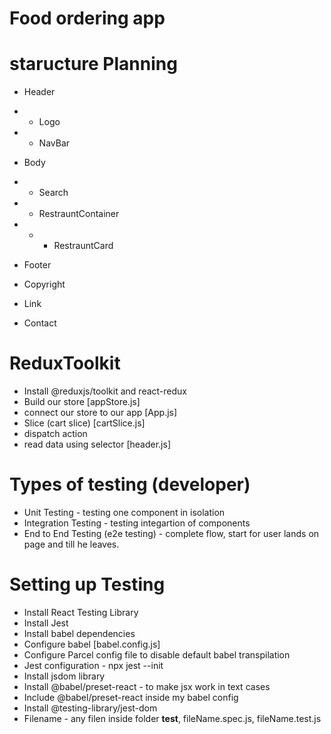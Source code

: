 # Food ordering app

# staructure Planning
- Header
- - Logo
- - NavBar

- Body
- - Search
- - RestrauntContainer
- - - RestrauntCard

- Footer
- Copyright
- Link
- Contact


# ReduxToolkit
- Install @reduxjs/toolkit and react-redux
- Build our store [appStore.js]
- connect our store to our app [App.js]
- Slice (cart slice) [cartSlice.js]
- dispatch action
- read data using selector [header.js]

# Types of testing (developer)
- Unit Testing - testing one component in isolation
- Integration Testing - testing integartion of components
- End to End Testing (e2e testing) - complete flow, start for user lands on page and till he leaves.

# Setting up Testing
- Install React Testing Library
- Install Jest
- Install babel dependencies
- Configure babel [babel.config.js]
- Configure Parcel config file to disable default babel transpilation
- Jest configuration - npx jest --init
- Install jsdom library
- Install @babel/preset-react - to make jsx work in text cases
- Include @babel/preset-react inside my babel config
- Install @testing-library/jest-dom
- Filename - any filen inside folder __test__, fileName.spec.js, fileName.test.js
